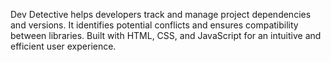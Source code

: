 Dev Detective helps developers track and manage project dependencies and versions. It identifies potential conflicts and ensures compatibility between libraries. Built with HTML, CSS, and JavaScript for an intuitive and efficient user experience.
